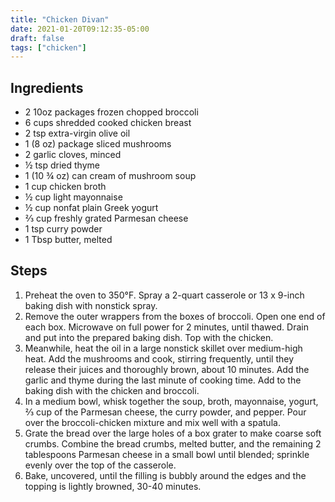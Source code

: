 ```yaml
---
title: "Chicken Divan"
date: 2021-01-20T09:12:35-05:00
draft: false
tags: ["chicken"]
---
```


## Ingredients

* 2 10oz packages frozen chopped broccoli
* 6 cups shredded cooked chicken breast
* 2 tsp extra-virgin olive oil
* 1 (8 oz) package sliced mushrooms
* 2 garlic cloves, minced
* ½ tsp dried thyme
* 1 (10 ¾ oz) can cream of mushroom soup
* 1 cup chicken broth
* ½ cup light mayonnaise
* ½ cup nonfat plain Greek yogurt
* ⅔ cup freshly grated Parmesan cheese
* 1 tsp curry powder
* 1 Tbsp butter, melted

## Steps

1. Preheat the oven to 350°F. Spray a 2-quart casserole or 13 x 9-inch baking dish with nonstick spray.
2. Remove the outer wrappers from the boxes of broccoli. Open one end of each box. Microwave on full power
for 2 minutes, until thawed. Drain and put into the prepared baking dish. Top with the chicken.
3. Meanwhile, heat the oil in a large nonstick skillet over medium-high heat. Add the mushrooms and cook, stirring frequently, until they release their juices and thoroughly brown, about 10 minutes. Add the garlic and thyme during the last minute of cooking time. Add to the baking dish with the chicken and broccoli.
4. In a medium bowl, whisk together the soup, broth, mayonnaise, yogurt, ⅔ cup of the Parmesan cheese, the curry powder, and pepper. Pour over the broccoli-chicken mixture and mix well with a spatula.
5. Grate the bread over the large holes of a box grater to make coarse soft crumbs. Combine the bread crumbs, melted butter, and the remaining 2 tablespoons Parmesan cheese in a small bowl until blended; sprinkle evenly over the top of the casserole.
6. Bake, uncovered, until the filling is bubbly around the edges and the topping is lightly browned, 30-40 minutes.
